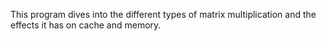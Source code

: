 This program dives into the different types of matrix multiplication and the effects it has on cache and memory.
